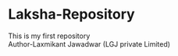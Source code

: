 # Laksha-Repository
This is my first repository
<br>
Author-Laxmikant Jawadwar (LGJ private Limited)
 